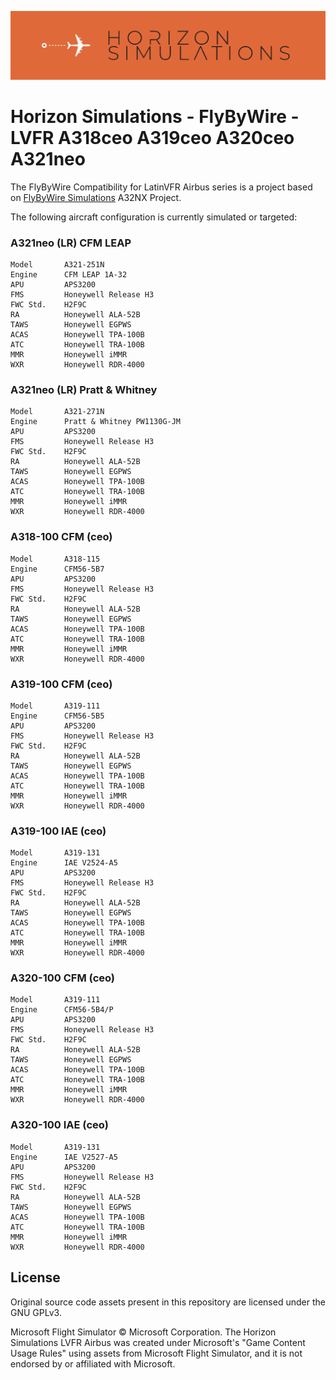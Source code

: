 ![FlyByWire Simulations](./branding/Horizon_Simulations.png)
# Horizon Simulations - FlyByWire - LVFR A318ceo A319ceo A320ceo A321neo

The FlyByWire Compatibility for LatinVFR Airbus series is a project based on [FlyByWire Simulations](https://flybywiresim.com/) A32NX Project.

The following aircraft configuration is currently simulated or targeted:

### A321neo (LR) CFM LEAP

 ```
 Model       A321-251N
 Engine      CFM LEAP 1A-32
 APU         APS3200
 FMS         Honeywell Release H3
 FWC Std.    H2F9C
 RA          Honeywell ALA-52B
 TAWS        Honeywell EGPWS
 ACAS        Honeywell TPA-100B
 ATC         Honeywell TRA-100B
 MMR         Honeywell iMMR
 WXR         Honeywell RDR-4000
 ```

 ### A321neo (LR) Pratt & Whitney

 ```
 Model       A321-271N
 Engine      Pratt & Whitney PW1130G-JM
 APU         APS3200
 FMS         Honeywell Release H3
 FWC Std.    H2F9C
 RA          Honeywell ALA-52B
 TAWS        Honeywell EGPWS
 ACAS        Honeywell TPA-100B
 ATC         Honeywell TRA-100B
 MMR         Honeywell iMMR
 WXR         Honeywell RDR-4000
 ```

 ### A318-100 CFM (ceo)

 ```
 Model       A318-115
 Engine      CFM56-5B7
 APU         APS3200
 FMS         Honeywell Release H3
 FWC Std.    H2F9C
 RA          Honeywell ALA-52B
 TAWS        Honeywell EGPWS
 ACAS        Honeywell TPA-100B
 ATC         Honeywell TRA-100B
 MMR         Honeywell iMMR
 WXR         Honeywell RDR-4000
 ```

 ### A319-100 CFM (ceo)

 ```
 Model       A319-111
 Engine      CFM56-5B5
 APU         APS3200
 FMS         Honeywell Release H3
 FWC Std.    H2F9C
 RA          Honeywell ALA-52B
 TAWS        Honeywell EGPWS
 ACAS        Honeywell TPA-100B
 ATC         Honeywell TRA-100B
 MMR         Honeywell iMMR
 WXR         Honeywell RDR-4000
 ```

  ### A319-100 IAE (ceo)

 ```
 Model       A319-131
 Engine      IAE V2524-A5
 APU         APS3200
 FMS         Honeywell Release H3
 FWC Std.    H2F9C
 RA          Honeywell ALA-52B
 TAWS        Honeywell EGPWS
 ACAS        Honeywell TPA-100B
 ATC         Honeywell TRA-100B
 MMR         Honeywell iMMR
 WXR         Honeywell RDR-4000
 ```

 ### A320-100 CFM (ceo)

 ```
 Model       A319-111
 Engine      CFM56-5B4/P
 APU         APS3200
 FMS         Honeywell Release H3
 FWC Std.    H2F9C
 RA          Honeywell ALA-52B
 TAWS        Honeywell EGPWS
 ACAS        Honeywell TPA-100B
 ATC         Honeywell TRA-100B
 MMR         Honeywell iMMR
 WXR         Honeywell RDR-4000
 ```

  ### A320-100 IAE (ceo)

 ```
 Model       A319-131
 Engine      IAE V2527-A5
 APU         APS3200
 FMS         Honeywell Release H3
 FWC Std.    H2F9C
 RA          Honeywell ALA-52B
 TAWS        Honeywell EGPWS
 ACAS        Honeywell TPA-100B
 ATC         Honeywell TRA-100B
 MMR         Honeywell iMMR
 WXR         Honeywell RDR-4000
 ```

 ## License

Original source code assets present in this repository are licensed under the GNU GPLv3.

Microsoft Flight Simulator © Microsoft Corporation. The Horizon Simulations LVFR Airbus was created under Microsoft's "Game Content Usage Rules" using assets from Microsoft Flight Simulator, and it is not endorsed by or affiliated with Microsoft.
